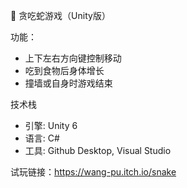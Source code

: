 🐍 贪吃蛇游戏（Unity版）

功能：
- 上下左右方向键控制移动  
- 吃到食物后身体增长  
- 撞墙或自身时游戏结束  

技术栈
- 引擎: Unity 6  
- 语言: C#  
- 工具: Github Desktop, Visual Studio  

试玩链接：https://wang-pu.itch.io/snake
